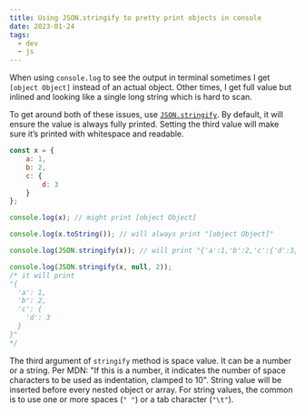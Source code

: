 ```yaml
---
title: Using JSON.stringify to pretty print objects in console
date: 2023-01-24
tags:
  - dev
  - js
---
```


When using `console.log` to see the output in terminal sometimes I get `[object Object]` instead of an actual object. Other times, I get full value but inlined and looking like a single long string which is hard to scan.

To get around both of these issues, use [`JSON.stringify`](https://developer.mozilla.org/en-US/docs/Web/JavaScript/Reference/Global_Objects/JSON/stringify). By default, it will ensure the value is always fully printed. Setting the third value will make sure it’s printed with whitespace and readable.

```js
const x = {
    a: 1,
    b: 2,
    c: {
        d: 3
    }
};

console.log(x); // might print [object Object]

console.log(x.toString()); // will always print "[object Object]"

console.log(JSON.stringify(x)); // will print "{'a':1,'b':2,'c':{'d':3}}"

console.log(JSON.stringify(x, null, 2));
/* it will print
"{
  'a': 1,
  'b': 2,
  'c': {
    'd': 3
  }
}"
*/
```

The third argument of `stringify` method is space value. It can be a number or a string. Per MDN: "If this is a number, it indicates the number of space characters to be used as indentation, clamped to 10". String value will be inserted before every nested object or array. For string values, the common is to use one or more spaces (`" "`) or a tab character (`"\t"`).
